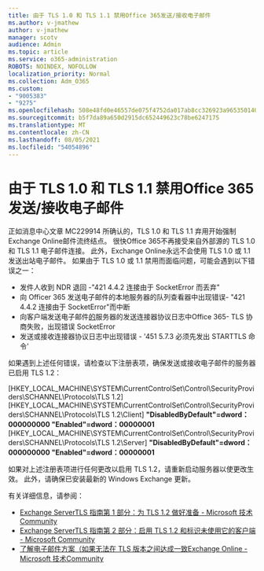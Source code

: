 ```yaml
---
title: 由于 TLS 1.0 和 TLS 1.1 禁用Office 365发送/接收电子邮件
ms.author: v-jmathew
author: v-jmathew
manager: scotv
audience: Admin
ms.topic: article
ms.service: o365-administration
ROBOTS: NOINDEX, NOFOLLOW
localization_priority: Normal
ms.collection: Adm_O365
ms.custom:
- "9005383"
- "9275"
ms.openlocfilehash: 508e48fd0e46557de075f4752da017ab8cc326923a965350140e598f7f7cf557
ms.sourcegitcommit: b5f7da89a650d2915dc652449623c78be6247175
ms.translationtype: MT
ms.contentlocale: zh-CN
ms.lasthandoff: 08/05/2021
ms.locfileid: "54054896"
---
```

# <a name="unable-to-sendreceive-email-tofrom-office-365-because-of-the-tls-10-and-tls-11-disablement"></a>由于 TLS 1.0 和 TLS 1.1 禁用Office 365发送/接收电子邮件

正如消息中心文章 MC229914 所确认的，TLS 1.0 和 TLS 1.1 弃用开始强制Exchange Online邮件流终结点。 很快Office 365不再接受来自外部源的 TLS 1.0 和 TLS 1.1 电子邮件连接。 此外，Exchange Online永远不会使用 TLS 1.0 或 1.1 发送出站电子邮件。 如果由于 TLS 1.0 或 1.1 禁用而面临问题，可能会遇到以下错误之一：

- 发件人收到 NDR 退回 -"421 4.4.2 连接由于 SocketError 而丢弃"
- 向 Officer 365 发送电子邮件的本地服务器的队列查看器中出现错误- "421 4.4.2 连接由于 SocketError"而中断
- 向客户端发送电子邮件[的](https://docs.microsoft.com/exchange/mail-flow/connectors/protocol-logging)服务器的发送连接器协议日志中Office 365- TLS 协商失败，出现错误 SocketError
- 发送或接收连接器协议日志中出现错误 - '451 5.7.3 必须先发出 STARTTLS 命令'

如果遇到上述任何错误，请检查以下注册表项，确保发送或接收电子邮件的服务器已启用 TLS 1.2：

[HKEY_LOCAL_MACHINE\SYSTEM\CurrentControlSet\Control\SecurityProviders\SCHANNEL\Protocols\TLS 1.2][HKEY_LOCAL_MACHINE\SYSTEM\CurrentControlSet\Control\SecurityProviders\SCHANNEL\Protocols\TLS 1.2\Client] **"DisabledByDefault"=dword：000000000 "Enabled"=dword：00000001** [HKEY_LOCAL_MACHINE\SYSTEM\CurrentControlSet\Control\SecurityProviders\SCHANNEL\Protocols\TLS 1.2\Server] **"DisabledByDefault"=dword：000000000 "Enabled"=dword：00000001**

如果对上述注册表项进行任何更改以启用 TLS 1.2，请重新启动服务器以使更改生效。 此外，请确保已安装最新的 Windows Exchange 更新。

有关详细信息，请参阅：

- [Exchange ServerTLS 指南第 1 部分：为 TLS 1.2 做好准备 - Microsoft 技术Community](https://techcommunity.microsoft.com/t5/exchange-team-blog/exchange-server-tls-guidance-part-1-getting-ready-for-tls-1-2/ba-p/607649)
- [Exchange ServerTLS 指南第 2 部分：启用 TLS 1.2 和标识未使用它的客户端 - Microsoft Community](https://techcommunity.microsoft.com/t5/exchange-team-blog/exchange-server-tls-guidance-part-2-enabling-tls-1-2-and/ba-p/607761)
- [了解电子邮件方案（如果无法在 TLS 版本之间达成一致Exchange Online - Microsoft 技术Community](https://techcommunity.microsoft.com/t5/exchange-team-blog/understanding-email-scenarios-if-tls-versions-cannot-be-agreed/ba-p/2065089)

